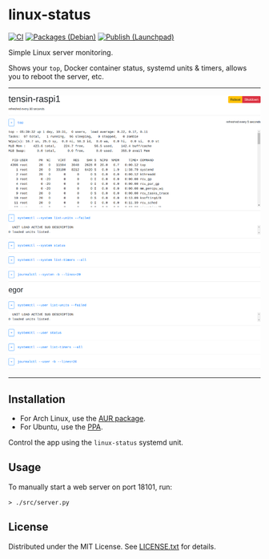 linux-status
============

[![CI](https://github.com/egor-tensin/linux-status/actions/workflows/ci.yml/badge.svg)](https://github.com/egor-tensin/linux-status/actions/workflows/ci.yml)
[![Packages (Debian)](https://github.com/egor-tensin/linux-status/actions/workflows/debian.yml/badge.svg)](https://github.com/egor-tensin/linux-status/actions/workflows/debian.yml)
[![Publish (Launchpad)](https://github.com/egor-tensin/linux-status/actions/workflows/ppa.yml/badge.svg)](https://github.com/egor-tensin/linux-status/actions/workflows/ppa.yml)

Simple Linux server monitoring.

Shows your `top`, Docker container status, systemd units & timers, allows you
to reboot the server, etc.

---

![Example page][example]

[example]: doc/example.png "Example page"

---

Installation
------------

* For Arch Linux, use the [AUR package].
* For Ubuntu, use the [PPA].

[AUR package]: https://aur.archlinux.org/packages/linux-status/
[PPA]: https://launchpad.net/~egor-tensin/+archive/ubuntu/linux-status

Control the app using the `linux-status` systemd unit.

Usage
-----

To manually start a web server on port 18101, run:

    > ./src/server.py

License
-------
Distributed under the MIT License.
See [LICENSE.txt] for details.

[LICENSE.txt]: LICENSE.txt
